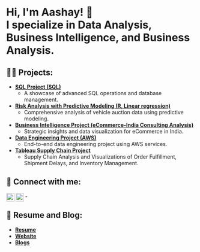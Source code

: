 <h1>
  Hi, I'm Aashay! 👋<br/>
  I <a class="specialize">specialize in Data Analysis</a>, 
  <a class="specialize">Business Intelligence</a>, and 
  <a class="specialize">Business Analysis</a>.
</h1>

<h2>👨‍💻 Projects:</h2>

- <b>[**SQL Project (SQL)**](https://github.com/ashz1/SQLproject)</b>
  - A showcase of advanced SQL operations and database management.
- <b>[**Risk Analysis with Predictive Modeling (R, Linear regression)**](https://github.com/ashz1/Carvana-R-Project)</b>
  - Comprehensive analysis of vehicle auction data using predictive modeling.
- <b>[**Business Intelligence Project (eCommerce-India Consulting Analysis)**](https://ashz1.github.io/posts/eCommerce-India-Consulting-Analysis)</b>
  - Strategic insights and data visualization for eCommerce in India.
- <b>[**Data Engineering Project (AWS)**](https://github.com/ashz1/DataEngg)</b>
  - End-to-end data engineering project using AWS services.
- <b>[**Tableau Supply Chain Project**](https://ashz1.github.io/posts/Tableau)</b>
  - Supply Chain Analysis and Visualizations of Order Fulfillment, Shipment Delays, and Inventory Management.

<h2>🤳 Connect with me:</h2>

[<img align="left" alt="Aashay Zende | LinkedIn" width="22px" src="https://cdn.jsdelivr.net/npm/simple-icons@v3/icons/linkedin.svg" />][linkedin]
[<img align="left" alt="Aashay Zende | Instagram" width="22px" src="https://cdn.jsdelivr.net/npm/simple-icons@v3/icons/instagram.svg" />][instagram]

[instagram]: https://www.instagram.com/aashay.zi/
[linkedin]: https://www.linkedin.com/in/aashay-zende-3018209b/
-
<h2>📄 Resume and Blog:</h2>

- <a href="https://ashz1.github.io/posts/Resume"><b>Resume</b></a>
- <a href="https://ashz1.github.io/"><b>Website</b></a>
- <a href="https://ashz1.github.io/posts/"><b>Blogs</b></a>
